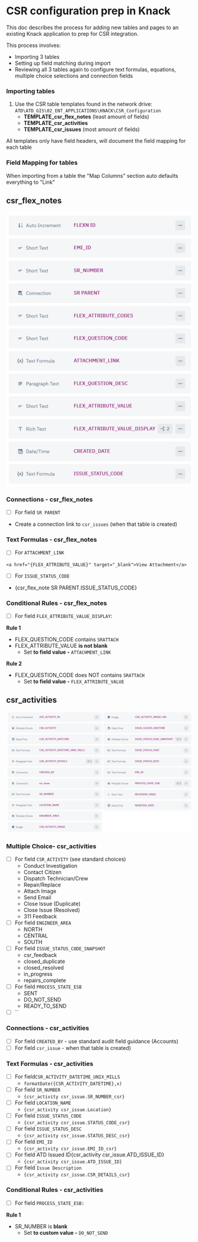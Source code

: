 # CSR configuration prep in Knack

This doc describes the process for adding new tables and pages to an existing Knack application to prep for CSR integration.&#x20;

This process involves:

* Importing 3 tables
* Setting up field matching during import
* Reviewing all 3 tables again to configure text formulas, equations, multiple choice selections and connection fields

### Importing tables

1. Use the CSR table templates found in the network drive: `ATD\ATD_GIS\02_ENT_APPLICATIONS\KNACK\CSR_Configuration`
   * **TEMPLATE\_csr\_flex\_notes** (least amount of fields)
   * **TEMPLATE\_csr\_activities**
   * **TEMPLATE\_csr\_issues** (most amount of fields)

All templates only have field headers, will document the field mapping for each table

### Field Mapping for tables

When importing from a table the "Map Columns" section auto defaults everything to "Link"

## csr\_flex\_notes

![](<../.gitbook/assets/image (2).png>)

### Connections - csr\_flex\_notes

* [ ] For field `SR PARENT`

<!---->

* Create a connection link to `csr_issues` (when that table is created)

### Text Formulas - csr\_flex\_notes

* [ ] For `ATTACHMENT_LINK`

```
<a href="{FLEX_ATTRIBUTE_VALUE}" target="_blank">View Attachment</a>
```

* [ ] For `ISSUE_STATUS_CODE`

<!---->

* {csr\_flex\_note SR PARENT.ISSUE\_STATUS\_CODE}

### Conditional Rules - csr\_flex\_notes

* [ ] For field `FLEX_ATTRIBUTE_VALUE_DISPLAY`:&#x20;

**Rule 1**

* FLEX\_QUESTION\_CODE contains `SRATTACH`
* FLEX\_ATTRIBUTE\_VALUE **is not blank**
  * Set **to field value -** `ATTACHMENT_LINK`

**Rule 2**

* FLEX\_QUESTION\_CODE does NOT contains `SRATTACH`
  * Set **to field value -** `FLEX_ATTRIBUTE_VALUE`

## csr\_activities

![](<../.gitbook/assets/image (1).png>)

### Multiple Choice- csr\_activities

* [ ] For field `CSR_ACTIVITY` (see standard choices)
  * Conduct Investigation
  * Contact Citizen
  * Dispatch Technician/Crew
  * Repair/Replace
  * Attach Image
  * Send Email
  * Close Issue (Duplicate)
  * Close Issue (Resolved)
  * 311 Feedback
* [ ] For field `ENGINEER_AREA`
  * NORTH
  * CENTRAL
  * SOUTH
* [ ] For field `ISSUE_STATUS_CODE_SNAPSHOT`
  * csr\_feedback
  * closed\_duplicate
  * closed\_resolved
  * in\_progress
  * repairs\_complete
* [ ] For field `PROCESS_STATE_ESB`
  * SENT&#x20;
  * DO\_NOT\_SEND&#x20;
  * READY\_TO\_SEND
* [ ] ``

### Connections - csr\_activities

* [ ] For field `CREATED_BY` - use standard audit field guidance (Accounts)
* [ ] For field `csr_issue` - when that table is created)

### Text Formulas - csr\_activities

* [ ] For field`CSR_ACTIVITY_DATETIME_UNIX_MILLS`
  * `formatDate({CSR_ACTIVITY_DATETIME},x)`
* [ ] For field `SR_NUMBER`
  * `{csr_activity csr_issue.SR_NUMBER_csr}`
* [ ] For field `LOCATION_NAME`
  * `{csr_activity csr_issue.Location}`
* [ ] For field `ISSUE_STATUS_CODE`
  * `{csr_activity csr_issue.STATUS_CODE_csr}`
* [ ] For field `ISSUE_STATUS_DESC`
  * `{csr_activity csr_issue.STATUS_DESC_csr}`
* [ ] For field `EMI_ID`
  * `{csr_activity csr_issue.EMI_ID_csr}`
* [ ] For field ATD Issued ID{csr\_activity csr\_issue.ATD\_ISSUE\_ID}
  * `{csr_activity csr_issue.ATD_ISSUE_ID}`
* [ ] For field `Issue Description`
  * `{csr_activity csr_issue.CSR_DETAILS_csr}`

### Conditional Rules - csr\_activities

* [ ] For field `PROCESS_STATE_ESB:`

**Rule 1**

* SR\_NUMBER is **blank**
  * Set **to custom value -** `DO_NOT_SEND`
